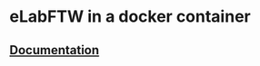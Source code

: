 # eLabFTW in a docker container

## [Documentation](https://elabftw.readthedocs.org/en/hypernext/install-docker.html)
